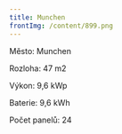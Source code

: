 ```yaml
---
title: Munchen
frontImg: /content/899.png
---
```

Město: Munchen

Rozloha: 47 m2

Výkon: 9,6 kWp

Baterie:  9,6 kWh

Počet panelů: 24